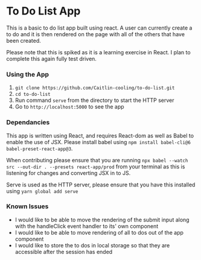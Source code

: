 # To Do List App

This is a basic to do list app built using react. A user can currently create a to do and it is then rendered on the page with all of the others that have been created.

Please note that this is spiked as it is a learning exercise in React. I plan to complete this again fully test driven.

### Using the App
1. `git clone https://github.com/Caitlin-cooling/to-do-list.git`
2. `cd to-do-list`
3. Run command `serve` from the directory to start the HTTP server
4. Go to `http://localhost:5000` to see the app

### Dependancies
This app is written using React, and requires React-dom as well as Babel to enable the use of JSX. Please install babel using `npm install babel-cli@6 babel-preset-react-app@3`.

When contributing please ensure that you are running `npx babel --watch src --out-dir . --presets react-app/prod` from your terminal as this is listening for changes and converting JSX in to JS.

Serve is used as the HTTP server, please ensure that you have this installed using `yarn global add serve`

### Known Issues
* I would like to be able to move the rendering of the submit input along with the handleClick event handler to its' own component
* I would like to be able to move rendering of all to dos out of the app component
* I would like to store the to dos in local storage so that they are accessible after the session has ended 
